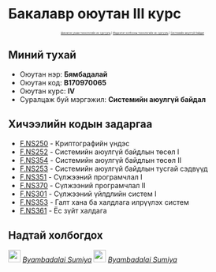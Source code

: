 # Бакалавр оюутан III курс

<p align="center" style="font-size:5px"><a href="https://www.must.edu.mn/mn/">Шинжлэх ухаан технологийн их сургууль</a> | <a href="http://sict.edu.mn/">Мэдээлэл холбооны технологийн их сургууль</a> | <a href="">Системийн аюулгүй байдал</a></p>

Миний тухай
------------------------
<ul>
  <li>Оюутан нэр: <b>Бямбадалай</b></li>
  <li>Оюутан код: <b>B170970065</b></li>
  <li>Оюутан курс: <b>IV</b></li>
  <li>Суралцаж буй мэргэжил: <b>Системийн аюулгүй байдал</b></li>
</ul>

Хичээлийн кодын задаргаа
------------------------
* <a href="https://github.com/ByamB4/MUST-Bachelor/tree/master/F.NS250">F.NS250</a> - Криптографийн үндэс
* <a href="https://github.com/ByamB4/MUST-Bachelor/tree/master/F.NS252">F.NS252</a> - Системийн аюулгүй байдлын төсөл I
* <a href="https://github.com/ByamB4/MUST-Bachelor/tree/master/F.NS354">F.NS354</a> - Системийн аюулгүй байдлын төсөл II
* <a href="https://github.com/ByamB4/MUST-Bachelor/tree/master/F.NS253">F.NS253</a> - Системийн аюулгүй байдлын тусгай сэдвүүд
* <a href="https://github.com/ByamB4/MUST-Bachelor/tree/master/F.NS351">F.NS351</a> - Сүлжээний програмчлал I
* <a href="https://github.com/ByamB4/MUST-Bachelor/tree/master/F.NS370">F.NS370</a> - Сүлжээний програмчлал II
* <a href="https://github.com/ByamB4/MUST-Bachelor/tree/master/F.NS301">F.NS301</a> - Сүлжээний үйлдлийн систем I
* <a href="https://github.com/ByamB4/MUST-Bachelor/tree/master/F.NS353">F.NS353</a> - Галт хана ба халдлага илрүүлэх систем
* <a href="https://github.com/ByamB4/MUST-Bachelor/tree/master/F.NS361">F.NS361</a> - Ёс зүйт халдага

Надтай холбогдох
----------------
<img src="https://github.com/ByamB4/MUST-Bachelor/blob/master/public/icon/facebook.png" width="25px" height="25px" /> <i>[Byambadalai Sumiya](https://www.facebook.com/ByambadalaiS)</i>
<img src="https://github.com/ByamB4/MUST-Bachelor/blob/master/public/icon/linkedin.png" width="25px" height="25px" /> <i>[Byambadalai Sumiya](byambadalai-sumiya-60a468173)</i>
